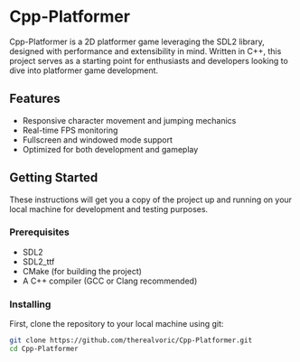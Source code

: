 # Cpp-Platformer

Cpp-Platformer is a 2D platformer game leveraging the SDL2 library, designed with performance and extensibility in mind. Written in C++, this project serves as a starting point for enthusiasts and developers looking to dive into platformer game development.

## Features

- Responsive character movement and jumping mechanics
- Real-time FPS monitoring
- Fullscreen and windowed mode support
- Optimized for both development and gameplay

## Getting Started

These instructions will get you a copy of the project up and running on your local machine for development and testing purposes.

### Prerequisites

- SDL2
- SDL2_ttf
- CMake (for building the project)
- A C++ compiler (GCC or Clang recommended)

### Installing

First, clone the repository to your local machine using git:

```bash
git clone https://github.com/therealvoric/Cpp-Platformer.git
cd Cpp-Platformer
